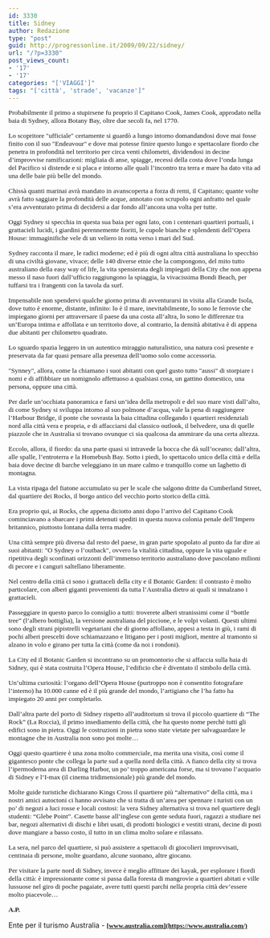 ```yaml
---
id: 3330
title: Sidney
author: Redazione
type: "post"
guid: http://progressonline.it/2009/09/22/sidney/
url: "/?p=3330"
post_views_count:
- '17'
- '17'
categories: "['VIAGGI']"
tags: "['città', 'strade', 'vacanze']"
---
```


<span style="font-size: 10pt; font-family: Tahoma">Probabilmente il primo a stupirsene fu proprio il Capitano Cook, James Cook, approdato nella baia di Sydney, allora Botany Bay, oltre due secoli fa, nel 1770.</span>

<span style="font-size: 10pt; font-family: Tahoma">Lo scopritore "ufficiale" certamente si guardò a lungo intorno domandandosi dove mai fosse finito con il suo "Endeavour" e dove mai potesse finire questo lungo e spettacolare fiordo che penetra in profondità nel territorio per circa venti chilometri, dividendosi in decine d’improvvise ramificazioni: migliaia di anse, spiagge, recessi della costa dove l’onda lunga del Pacifico si distende e si placa e intorno alle quali l’incontro tra terra e mare ha dato vita ad una delle baie più belle del mondo.</span>

<span style="font-size: 10pt; font-family: Tahoma">Chissà quanti marinai avrà mandato in avanscoperta a forza di remi, il Capitano; quante volte avrà fatto saggiare la profondità delle acque, annotato con scrupolo ogni anfratto nel quale s’era avventurato prima di decidersi a dar fondo all’ancora una volta per tutte.</span>

<span style="font-size: 10pt; font-family: Tahoma">Oggi Sydney si specchia in questa sua baia per ogni lato, con i centenari quartieri portuali, i grattacieli lucidi, i giardini perennemente fioriti, le cupole bianche e splendenti dell’Opera House: immaginifiche vele di un veliero in rotta verso i mari del Sud.</span>

<span style="font-size: 10pt; font-family: Tahoma">Sydney racconta il mare, le radici moderne; ed è più di ogni altra città australiana lo specchio di una civiltà giovane, vivace; delle 140 diverse etnie che la compongono, del mito tutto australiano della easy way of life, la vita spensierata degli impiegati della City che non appena messo il naso fuori dall’ufficio raggiungono la spiaggia, la vivacissima Bondi Beach, per tuffarsi tra i frangenti con la tavola da surf.</span>

<span style="font-size: 10pt; font-family: Tahoma">Impensabile non spendervi qualche giorno prima di avventurarsi in visita alla Grande Isola, dove tutto è enorme, distante, infinito: lo è il mare, inevitabilmente, lo sono le ferrovie che impiegano giorni per attraversare il paese da una costa all’altra, lo sono le differenze tra un’Europa intima e affollata e un territorio dove, al contrario, la densità abitativa è di appena due abitanti per chilometro quadrato.</span>

<span style="font-size: 10pt; font-family: Tahoma">Lo sguardo spazia leggero in un autentico miraggio naturalistico, una natura così presente e preservata da far quasi pensare alla presenza dell’uomo solo come accessoria.</span>

<span style="font-size: 10pt; font-family: Tahoma">"Synney", allora, come la chiamano i suoi abitanti con quel gusto tutto "aussi" di storpiare i nomi e di affibbiare un nomignolo affettuoso a qualsiasi cosa, un gattino domestico, una persona, oppure una città.</span>

<span style="font-size: 10pt; font-family: Tahoma">Per darle un’occhiata panoramica e farsi un’idea della metropoli e del suo mare visti dall’alto, di come Sydney si sviluppa intorno al suo polmone d’acqua, vale la pena di raggiungere l’Harbour Bridge, il ponte che sovrasta la baia cittadina collegando i quartieri residenziali nord alla città vera e propria, e di affacciarsi dal classico outlook, il belvedere, una di quelle piazzole che in Australia si trovano ovunque ci sia qualcosa da ammirare da una certa altezza.</span>

<span style="font-size: 10pt; font-family: Tahoma">Eccolo, allora, il fiordo: da una parte quasi si intravede la bocca che dà sull’oceano; dall’altra, alle spalle, l’entroterra e la Homebush Bay. Sotto i piedi, lo spettacolo unico della città e della baia dove decine di barche veleggiano in un mare calmo e tranquillo come un laghetto di montagna. </span>

<span style="font-size: 10pt; font-family: Tahoma">La vista ripaga del fiatone accumulato su per le scale che salgono dritte da Cumberland Street, dal quartiere dei Rocks, il borgo antico del vecchio porto storico della città.</span>

<span style="font-size: 10pt; font-family: Tahoma">Era proprio qui, ai Rocks, che appena diciotto anni dopo l’arrivo del Capitano Cook cominciavano a sbarcare i primi detenuti spediti in questa nuova colonia penale dell’Impero britannico, piuttosto lontana dalla terra madre.</span>

<span style="font-size: 10pt; font-family: Tahoma">Una città sempre più diversa dal resto del paese, in gran parte spopolato al punto da far dire ai suoi abitanti: "O Sydney o l’outback", ovvero la vitalità cittadina, oppure la vita uguale e ripetitiva degli sconfinati orizzonti dell’immenso territorio australiano dove pascolano milioni di pecore e i canguri saltellano liberamente.</span>

<span style="font-size: 10pt; font-family: Tahoma">Nel centro della città ci sono i grattaceli della city e il Botanic Garden: il contrasto è molto particolare, con alberi giganti provenienti da tutta l’Australia dietro ai quali si innalzano i grattacieli. </span>

<span style="font-size: 10pt; font-family: Tahoma">Passeggiare in questo parco lo consiglio a tutti: troverete alberi stranissimi come il “bottle tree” (l’albero bottiglia), la versione australiana del piccione, e le volpi volanti. Questi ultimi sono degli strani pipistrelli vegetariani che di giorno affollano, appesi a testa in giù, i rami di pochi alberi prescelti dove schiamazzano e litigano per i posti migliori, mentre al tramonto si alzano in volo e girano per tutta la città (come da noi i rondoni).</span>

<span style="font-size: 10pt; font-family: Tahoma">La City ed il Botanic Garden si incontrano su un promontorio che si affaccia sulla baia di Sidney, qui è stata costruita l’Opera House, l’edificio che è diventato il simbolo della città.</span>

<span style="font-size: 10pt; font-family: Tahoma">Un’ultima curiosità: l’organo dell’Opera House (purtroppo non è consentito fotografare l’interno) ha 10.000 canne ed è il più grande del mondo, l’artigiano che l’ha fatto ha impiegato 20 anni per completarlo.</span>

<span style="font-size: 10pt; font-family: Tahoma">Dall’altra parte del porto di Sidney rispetto all’auditorium si trova il piccolo quartiere di “The Rock” (La Roccia), il primo insediamento della città, che ha questo nome perchè tutti gli edifici sono in pietra. Oggi le costruzioni in pietra sono state vietate per salvaguardare le montagne che in Australia non sono poi molte…</span>

<span style="font-size: 10pt; font-family: Tahoma">Oggi questo quartiere è una zona molto commerciale, ma merita una visita, così come il gigantesco ponte che collega la parte sud a quella nord della città. A fianco della city si trova l’ipermoderna area di Darling Harbor, un po’ troppo americana forse, ma si trovano l’acquario di Sidney e l’I-max (il cinema tridimensionale) più grande del mondo.</span>

<span style="font-size: 10pt; font-family: Tahoma">Molte guide turistiche dichiarano Kings Cross il quartiere più “alternativo” della città, ma i nostri amici autoctoni ci hanno avvisato che si tratta di un’area per spennare i turisti con un po’ di negozi a luci rosse e locali costosi: la vera Sidney alternativa si trova nel quartiere degli studenti: “Glebe Point”. Casette basse all’inglese con gente seduta fuori, ragazzi a studiare nei bar, negozi alternativi di dischi e libri usati, di prodotti biologici e vestiti strani, decine di posti dove mangiare a basso costo, il tutto in un clima molto solare e rilassato.</span>

<span style="font-size: 10pt; font-family: Tahoma">La sera, nel parco del quartiere, si può assistere a spettacoli di giocolieri improvvisati, centinaia di persone, molte guardano, alcune suonano, altre giocano.</span>

<span style="font-size: 10pt; font-family: Tahoma">Per visitare la parte nord di Sidney, invece è meglio affittare dei kayak, per esplorare i fiordi della città: è impressionante come si passa dalla foresta di mangrovie a quartieri abitati e ville lussuose nel giro di poche pagaiate, avere tutti questi parchi nella propria città dev’essere molto piacevole…</span>

<span style="font-size: 10pt; font-family: Tahoma">**A.P.**</span>

Ente per il turismo Australia - **<span style="font-size: 10pt; font-family: Tahoma">[www.australia.com](https://www.australia.com/)</span><span style="font-size: 10pt; font-family: Tahoma"> </span>**